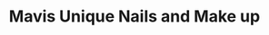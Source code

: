 ---
title: "Mavis Unique Nails and Make up"
url: /accra/mavis-unique-nails-and-make-up/
shop: beauty
---